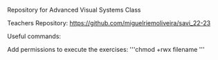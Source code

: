 Repository for Advanced Visual Systems Class

Teachers Repository: https://github.com/miguelriemoliveira/savi_22-23


Useful commands:

Add permissions to execute the exercises:
'''chmod +rwx filename '''